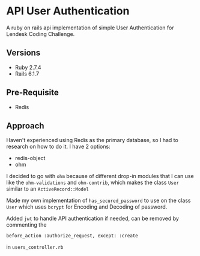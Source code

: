 # API User Authentication

A ruby on rails api implementation of simple User Authentication for Lendesk Coding Challenge.


## Versions
* Ruby 2.7.4
* Rails 6.1.7

## Pre-Requisite

* Redis

## Approach

Haven't experienced using Redis as the primary database, so I had to research on how to do it. I have 2 options:
* redis-object
* ohm

I decided to go with `ohm` because of different drop-in modules that I can use like the `ohm-validations` and `ohm-contrib`, which makes the class `User` similar to an `ActiveRecord::Model`

Made my own implementation of `has_secured_password` to use on the class `User` which uses `bcrypt` for Encoding and Decoding of password.

Added `jwt` to handle API authentication if needed, can be removed by commenting the
```
before_action :authorize_request, except: :create
```
in `users_controller.rb`

